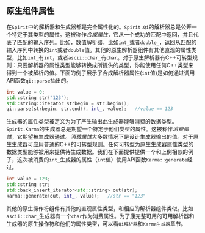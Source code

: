 ## 原生组件属性
在`Spirit`中的解析器和生成器都是完全属性化的。`Spirit.Qi`的解析器总是公开一个特定于其类型的属性。这被称作*合成属性*，它从一个成功的匹配中返回，并且代表了匹配的输入序列。比如，数值解析器，比如`int_`或者`double_`，返回从匹配的输入序列中转换的`int`或者`double`值。其他的原生解析器组件有其他直观的属性类型，比如`int_`有`int`，或者`ascii::char_`有`char`。对于原生解析器有C++可转型规则：只要解析器的属性类型能够转换成所提供的类型，你能使用任何C++类型来得到一个被解析的值。下面的例子展示了合成解析器属性(`int`值)是如何通过调用API函数`qi::parse`抽出的。  
``` c++
int value = 0;
std::string str("123");
std::string::iterator strbegin = str.begin();
qi::parse(strbegin, str.end(), int_, value);   //value == 123
```
生成器的属性类型被定义为为了产生输出此生成器能够消费的数据类型。`Spirit.Karma`的生成器总是期望一个特定于他们类型的属性。这被称作*消费属性*，它期望被生成器通过。*消费属性*大多数情况下是设计生成器输出的值。对于原生生成器可应用普通的C++的可转型规则。任何可转型为原生生成器属性类型的数据类型能够被用来提供待生成数据。我们在下面提供提供一个和上例相似的例子，这次被消费的`int_`生成器的属性（`int`值）使用API函数`Karma::generate`经过。  
``` c++
int value = 123;
std::string str;
std::back_insert_iterator<std::string> out(str);
karma::generate(out, int_, value);   //str == "123"
```
其他的原生操作符组件有其他的直观属性类型，和相应的解析器组件类似。比如`ascii::char_`生成器有一个`char`作为消费属性。为了康完整可用的可用解析器和生成器的原生操作符和他们的属性类型，可以看`Qi解析器`和`Karma生成器`章节。  